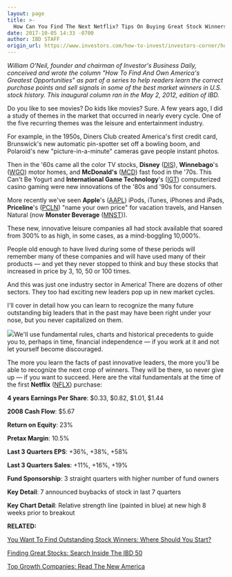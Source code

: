 ```yaml
---
layout: page
title: >-
  How Can You Find The Next Netflix? Tips On Buying Great Stock Winners
date: 2017-10-05 14:33 -0700
author: IBD STAFF
origin_url: https://www.investors.com/how-to-invest/investors-corner/how-can-you-find-the-next-netflix-tips-on-buying-great-stock-winners
---
```





*William O'Neil, founder and chairman of Investor's Business Daily, conceived and wrote the column "How To Find And Own America's Greatest Opportunities" as part of a series to help readers learn the correct purchase points and sell signals in some of the best market winners in U.S. stock history. This inaugural column ran in the May 2, 2012, edition of IBD.*


Do you like to see movies? Do kids like movies? Sure. A few years ago, I did a study of themes in the market that occurred in nearly every cycle. One of the five recurring themes was the leisure and entertainment industry.


For example, in the 1950s, Diners Club created America's first credit card, Brunswick's new automatic pin-spotter set off a bowling boom, and Polaroid's new "picture-in-a-minute" cameras gave people instant photos.


Then in the '60s came all the color TV stocks, **Disney** ([DIS](https://research.investors.com/quote.aspx?symbol=DIS)), **Winnebago**'s ([WGO](https://research.investors.com/quote.aspx?symbol=WGO)) motor homes, and **McDonald's** ([MCD](https://research.investors.com/quote.aspx?symbol=MCD)) fast food in the '70s. This Can't Be Yogurt and **International Game Technology**'s ([IGT](https://research.investors.com/quote.aspx?symbol=IGT)) computerized casino gaming were new innovations of the '80s and '90s for consumers.


More recently we've seen **Apple**'s ([AAPL](https://research.investors.com/quote.aspx?symbol=AAPL)) iPods, iTunes, iPhones and iPads, **Priceline**'s ([PCLN](https://research.investors.com/quote.aspx?symbol=PCLN)) "name your own price" for vacation travels, and Hansen Natural (now **Monster Beverage** ([MNST](https://research.investors.com/quote.aspx?symbol=MNST))).


These new, innovative leisure companies all had stock available that soared from 300% to as high, in some cases, as a mind-boggling 10,000%.


People old enough to have lived during some of these periods will remember many of these companies and will have used many of their products — and yet they never stopped to think and buy these stocks that increased in price by 3, 10, 50 or 100 times.


And this was just one industry sector in America! There are dozens of other sectors. They too had exciting new leaders pop up in new market cycles.


I'll cover in detail how you can learn to recognize the many future outstanding big leaders that in the past may have been right under your nose, but you never capitalized on them.


![](https://www.investors.com/wp-content/uploads/2017/10/IC_qqq_100517.jpg)We'll use fundamental rules, charts and historical precedents to guide you to, perhaps in time, financial independence — if you work at it and not let yourself become discouraged.


The more you learn the facts of past innovative leaders, the more you'll be able to recognize the next crop of winners. They will be there, so never give up — if you want to succeed. Here are the vital fundamentals at the time of the first **Netflix** ([NFLX](https://research.investors.com/quote.aspx?symbol=NFLX)) purchase:


**4 years Earnings Per Share**: \$0.33, \$0.82, \$1.01, \$1.44


**2008 Cash Flow**: \$5.67


**Return on Equity**: 23%


**Pretax Margin**: 10.5%


**Last 3 Quarters EPS**: +36%, +38%, +58%


**Last 3 Quarters Sales**: +11%, +16%, +19%


**Fund Sponsorship**: 3 straight quarters with higher number of fund owners


**Key Detail**: 7 announced buybacks of stock in last 7 quarters


**Key Chart Detail**: Relative strength line (painted in blue) at new high 8 weeks prior to breakout


**RELATED:**


[You Want To Find Outstanding Stock Winners: Where Should You Start?](https://www.investors.com/how-to-invest/investors-corner/looking-for-the-best-stocks-to-buy-and-watch-start-here/)


[Finding Great Stocks: Search Inside The IBD 50](http://research.investors.com/stock-lists/ibd-50/)


[Top Growth Companies: Read The New America](https://www.investors.com/category/research/the-new-america/)




